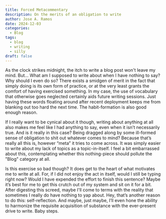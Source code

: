```yaml
---
title: Forced Metacommentary
description: On the merits of an obligation to write
author: Jose A. Ramos
date: 2024-12-03
categories:
  - Blog
tags:
  - blog
  - writing
  - silly
draft: false
---
```


As the clock strikes midnight, the itch to write a blog post won't leave my mind. But... What am I supposed to write about when I have nothing to say? Why should I even do so? There exists a smidgen of merit in the fact that simply doing is its own form of practice, or at the very least grants the comfort of having exercised something. In my case, the use of vocabulary that otherwise goes neglected certainly aids future writing sessions. Just having these words floating around after recent deployment keeps me from blanking out too hard the next time. The habit-formation is also good enough reason. 

If I really want to be cynical about it though, writing about anything at all also makes me feel like I had anything to say, even when it isn’t necessarily true. And is it really in this case? Being dragged along by some ill-formed sense of obligation to shit out whatever comes to mind? Because that’s really all this is, however “meta” it tries to come across. It was simply easier to write about my lack of topics as a topic-in-itself. I feel a bit embarrassed about this, contemplating whether this nothing-piece should pollute the "Blog" category at all.

Is this exercise so bad though? It does get to the heart of what motivates me to write at all. For, if I did not enjoy the act in itself, would I still be typing right now? Would I have expended the effort to finish this sentence? Maybe it’s best for me to get this crutch out of my system and sit on it for a bit. After digesting this screed, maybe I'll come to terms with the reality that sometimes I really do have nothing to yap about. Hey, that’s another reason to do this: self-reflection. And maybe, just maybe, I’ll even hone the ability to harmonize the requisite acquisition of substance with the ever-present drive to write. Baby steps.